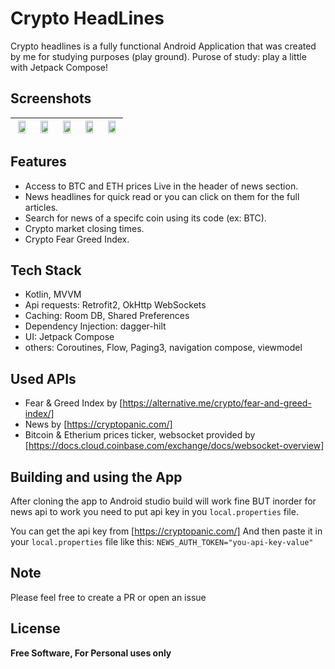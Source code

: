 # Crypto HeadLines

Crypto headlines is a fully functional Android Application that was created by me for studying purposes (play ground).
Purose of study: play a little with Jetpack Compose!


## Screenshots

| <img src="https://user-images.githubusercontent.com/52013876/175310529-be8d106c-596d-42da-9c95-87b87545e161.png" width=80%/> | <img src="https://user-images.githubusercontent.com/52013876/175313076-a9852673-852d-46d8-b5c9-77edb4d1f175.png" width=80%/> | <img src="https://user-images.githubusercontent.com/52013876/175313078-810906b2-4ff6-4b79-bdfa-ce1fb7f0d9be.png" width=80%/> | <img src="https://user-images.githubusercontent.com/52013876/175313083-82207a1d-589f-4cbc-b4db-bf3513d60bd3.png" width=80%/> | <img src="https://user-images.githubusercontent.com/52013876/175946582-4b2072c1-b71e-4f70-8fb3-2e6e9cec0a73.png" width=80%/> |
| --------------- | --------------- | --------------- | --------------- | --------------- |

## Features

- Access to BTC and ETH prices Live in the header of news section.
- News headlines for quick read or you can click on them for the full articles.
- Search for news of a specifc coin using its code (ex: BTC).
- Crypto market closing times.
- Crypto Fear Greed Index.

## Tech Stack
- Kotlin, MVVM
- Api requests: Retrofit2, OkHttp WebSockets
- Caching: Room DB, Shared Preferences
- Dependency Injection: dagger-hilt
- UI: Jetpack Compose
- others: Coroutines, Flow, Paging3, navigation compose, viewmodel

## Used APIs
- Fear & Greed Index by [https://alternative.me/crypto/fear-and-greed-index/]
- News by [https://cryptopanic.com/]
- Bitcoin & Etherium prices ticker, websocket provided by [https://docs.cloud.coinbase.com/exchange/docs/websocket-overview]

## Building and using the App
After cloning the app to Android studio build will work fine BUT inorder for news api to work you need to put api key in you `local.properties` file.

You can get the api key from [https://cryptopanic.com/]
And then paste it in your `local.properties` file like this:
`NEWS_AUTH_TOKEN="you-api-key-value"`

## Note
Please feel free to create a PR or open an issue

## License

**Free Software, For Personal uses only**

